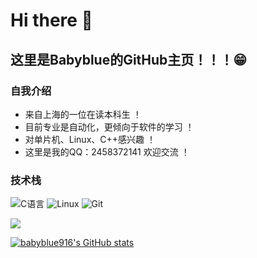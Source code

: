 # Hi there 👋 #
## 这里是Babyblue的GitHub主页！！！😁 
### 自我介绍 
- 来自上海的一位在读本科生 ！
- 目前专业是自动化，更倾向于软件的学习 ！
- 对单片机、Linux、C++感兴趣 ！
- 这里是我的QQ：2458372141  欢迎交流 ！

### 技术栈
![C语言](https://img.shields.io/badge/-C%E8%AF%AD%E8%A8%80-%2313c9ae?style=flat&logo=C&logoColor=ffffff)
![Linux](https://img.shields.io/badge/-Linux-%23fcc624?style=flat&logo=Linux&logoColor=242424)
![Git](https://img.shields.io/badge/-Git-%23ED5A47?style=flat&logo=git&logoColor=%23ffffff)





<div align="left"> <img src="https://github-profile-trophy.vercel.app/?username=babyblue916" /> 






[![babyblue916's GitHub stats](https://github-readme-stats.vercel.app/api?username=babyblue916)](https://github.com/anuraghazra/github-readme-stats)


